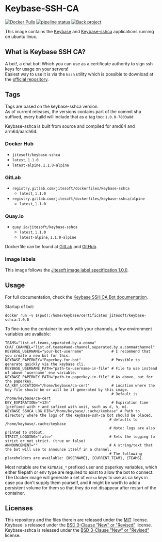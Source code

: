 # Keybase-SSH-CA

[![Docker Pulls](https://img.shields.io/docker/pulls/jitesoft/keybase-sshca.svg)](https://hub.docker.com/r/jitesoft/keybase-sshca)
[![pipeline status](https://gitlab.com/jitesoft/dockerfiles/keybase-sshca/badges/master/pipeline.svg)](https://gitlab.com/jitesoft/dockerfiles/keybase-sshca/commits/master)
[![Back project](https://img.shields.io/badge/Open%20Collective-Tip%20the%20devs!-blue.svg)](https://opencollective.com/jitesoft-open-source)

This image contains the [Keybase](https://keybase.io/) and [Keybase-sshca](https://github.com/keybase/bot-sshca) applications running on ubuntu linux.  

## What is Keybase SSH CA?

A bot!, a chat bot! Which you can use as a certificate authority to sign ssh keys for usage on your servers!  
Easiest way to use it is via the `kssh` utility which is possible to download at the [official repository](https://github.com/keybase/bot-sshca).  

## Tags

Tags are based on the keybase-sshca version.  
As of current releases, the versions contains part of the commit sha suffixed, every build will include that as a 
tag too: `1.0.0-7803a8d`

Keybase-sshca is built from source and compiled for amd64 and arm64/aarch64.

### Docker Hub

* `jitesoft/keybase-sshca`
* `latest`, `1.1.0`
* `latest-alpine`, `1.1.0-alpine`

### GitLab

* `registry.gitlab.com/jitesoft/dockerfiles/keybase-sshca`
  * `latest`, `1.1.0`
* `registry.gitlab.com/jitesoft/dockerfiles/keybase-sshca/alpine`
  * `latest`, `1.1.0`

### Quay.io

* `quay.io/jitesoft/keybase-sshca`
  * `latest`, `1.1.0`
  * `latest-alpine`, `1.1.0-alpine`
  
Dockerfile can be found at [GitLab](https://gitlab.com/jitesoft/dockerfiles/keybase-sshca) and [GitHub](https://github.com/jitesoft/docker-keybase-sshca).

### Image labels

This image follows the [Jitesoft image label specification 1.0.0](https://gitlab.com/snippets/1866155).

## Usage

For full documentation, check the [Keybase SSH CA Bot documentation](https://keybase-ssh-ca-bot.readthedocs.io/en/latest/index.html).

Startup of bot:

```shell 
docker run -v $(pwd):/home/keybase/certificates jitesoft/keybase-sshca:1.0.0 
```

To fine-tune the container to work with your channels, a few environment variables are available:

```dotenv
TEAMS="list.of.teams,separated.by.a.comma"
CHAT_CHANNEL="list.of.teams#and-channel,separated.by.a.comma#channel"
KEYBASE_USERNAME="your-bot-username"             # I recommend that you create a new bot for this.
KEYBASE_PAPERKEY="Paperkey-for-bot"              # Possible to generate quickly via the keybase cli. 
KEYBASE_USERNAME_PATH="path-to-username-in-file" # File to use instead of above 'username' env variable. 
KEYBASE_PAPERKEY_PATH="path-to-paperkey-in-file" # As above, but for the paperkey.
CA_KEY_LOCATION="/home/keybase/ca-cert"          # Location where the key file should be or will be if generated by this image.
                                                 # Default is /home/keybase/ca-cert
KEY_EXPIRATION="+12h"                            # Expiration time (prefixed with + and sufixed with unit, such as d, h, m).
KEYBASE_SSHCA_LOG_DIR="/home/keybase/.cache/keybase" # Path to directory where the logs of the keybase-ssh-ca bot should be placed.
                                                # defaults to /home/keybase/.cache/keybase
                                                # Note: logs are also printed to stdout.
STRICT_LOGGING="false"                          # Sets the logging to strict or not strict. (true or false)
ANNOUNCEMENT=""                                 # A string/text that the bot will use to announce itself in a channel.
                                                # The following placeholders are available: {USERNAME}, {CURRENT_TEAM}, {TEAMS}.
```

Most notable are the `KEYBASE_*` prefixed user and paperkey variables, which either filepath or env type are required to exist to allow the bot to connect.  
The Docker image will generate a set of `ecdsa` keys to use as ca keys in case you don't supply them yourself, and it might be worth to add a persistent volume for them
so that they do not disappear after restart of the container.  

## Licenses

This repository and the files therein are released under the [MIT](https://gitlab.com/jitesoft/dockerfiles/keybase/blob/master/LICENSE) license.  
Keybase is released under the [BSD 3-Clause "New" or "Revised"](https://github.com/keybase/client/blob/master/LICENSE) license.  
Keybase-sshca is released under the [BSD 3-Clause "New" or "Revised"](https://github.com/keybase/bot-sshca/blob/master/LICENSE) license.
